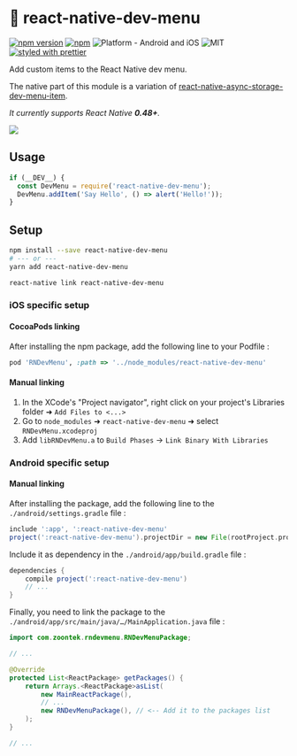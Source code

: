 # 📳 react-native-dev-menu

[![npm version](https://badge.fury.io/js/react-native-dev-menu.svg)](https://badge.fury.io/js/react-native-dev-menu)
[![npm](https://img.shields.io/npm/dt/react-native-dev-menu.svg)](https://www.npmjs.org/package/react-native-dev-menu)
![Platform - Android and iOS](https://img.shields.io/badge/platform-Android%20%7C%20iOS-yellow.svg)
![MIT](https://img.shields.io/dub/l/vibe-d.svg)
[![styled with prettier](https://img.shields.io/badge/styled_with-prettier-ff69b4.svg)](https://github.com/prettier/prettier)

Add custom items to the React Native dev menu.

The native part of this module is a variation of [react-native-async-storage-dev-menu-item](https://github.com/jsoendermann/react-native-async-storage-dev-menu-item/).

_It currently supports React Native **0.48+**._

![](https://github.com/zoontek/react-native-dev-menu/blob/master/docs/screenshots.png?raw=true)

## Usage

```js
if (__DEV__) {
  const DevMenu = require('react-native-dev-menu');
  DevMenu.addItem('Say Hello', () => alert('Hello!'));
}
```

## Setup

```sh
npm install --save react-native-dev-menu
# --- or ---
yarn add react-native-dev-menu
```

```sh
react-native link react-native-dev-menu
```

### iOS specific setup

#### CocoaPods linking

After installing the npm package, add the following line to your Podfile :

```ruby
pod 'RNDevMenu', :path => '../node_modules/react-native-dev-menu'
```

#### Manual linking

1. In the XCode's "Project navigator", right click on your project's Libraries folder ➜ `Add Files to <...>`
2. Go to `node_modules` ➜ `react-native-dev-menu` ➜ select `RNDevMenu.xcodeproj`
3. Add `libRNDevMenu.a` to `Build Phases` -> `Link Binary With Libraries`

### Android specific setup

#### Manual linking

After installing the package, add the following line to the `./android/settings.gradle` file :

```gradle
include ':app', ':react-native-dev-menu'
project(':react-native-dev-menu').projectDir = new File(rootProject.projectDir, '../node_modules/react-native-dev-menu/android')
```

Include it as dependency in the `./android/app/build.gradle` file :

```gradle
dependencies {
    compile project(':react-native-dev-menu')
    // ...
}
```

Finally, you need to link the package to the `./android/app/src/main/java/…/MainApplication.java` file :

```java
import com.zoontek.rndevmenu.RNDevMenuPackage;

// ...

@Override
protected List<ReactPackage> getPackages() {
    return Arrays.<ReactPackage>asList(
        new MainReactPackage(),
        // ...
        new RNDevMenuPackage(), // <-- Add it to the packages list
    );
}

// ...
```
